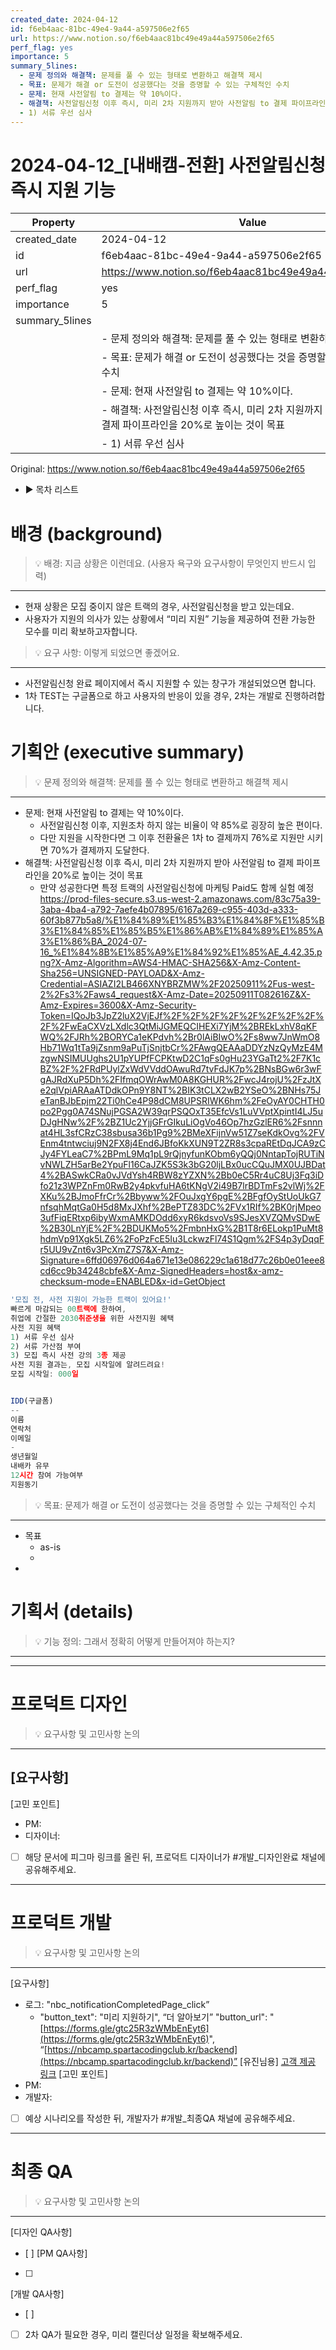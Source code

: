 ```yaml
---
created_date: 2024-04-12
id: f6eb4aac-81bc-49e4-9a44-a597506e2f65
url: https://www.notion.so/f6eb4aac81bc49e49a44a597506e2f65
perf_flag: yes
importance: 5
summary_5lines:
  - 문제 정의와 해결책: 문제를 풀 수 있는 형태로 변환하고 해결책 제시
  - 목표: 문제가 해결 or 도전이 성공했다는 것을 증명할 수 있는 구체적인 수치
  - 문제: 현재 사전알림 to 결제는 약 10%이다.
  - 해결책: 사전알림신청 이후 즉시, 미리 2차 지원까지 받아 사전알림 to 결제 파이프라인을 20%로 높이는 것이 목표
  - 1) 서류 우선 심사
---
```


# 2024-04-12_[내배캠-전환] 사전알림신청 즉시 지원 기능

| Property | Value |
| --- | --- |
| created_date | 2024-04-12 |
| id | f6eb4aac-81bc-49e4-9a44-a597506e2f65 |
| url | https://www.notion.so/f6eb4aac81bc49e49a44a597506e2f65 |
| perf_flag | yes |
| importance | 5 |
| summary_5lines | |
|  | - 문제 정의와 해결책: 문제를 풀 수 있는 형태로 변환하고 해결책 제시 |
|  | - 목표: 문제가 해결 or 도전이 성공했다는 것을 증명할 수 있는 구체적인 수치 |
|  | - 문제: 현재 사전알림 to 결제는 약 10%이다. |
|  | - 해결책: 사전알림신청 이후 즉시, 미리 2차 지원까지 받아 사전알림 to 결제 파이프라인을 20%로 높이는 것이 목표 |
|  | - 1) 서류 우선 심사 |

Original: https://www.notion.so/f6eb4aac81bc49e49a44a597506e2f65

- ▶ 목차 리스트

#  배경 (background)
> 💡 배경: 지금 상황은 이런데요. (사용자 욕구와 요구사항이 무엇인지 반드시 입력)

  ---
  - 현재 상황은 모집 중이지 않은 트랙의 경우, 사전알림신청을 받고 있는데요.
  - 사용자가 지원의 의사가 있는 상황에서 “미리 지원” 기능을 제공하여 전환 가능한 모수를 미리 확보하고자합니다.
> 💡 요구 사항: 이렇게 되었으면 좋겠어요. 

  ---
  - 사전알림신청 완료 페이지에서 즉시 지원할 수 있는 창구가 개설되었으면 합니다.
  - 1차 TEST는 구글폼으로 하고 사용자의 반응이 있을 경우, 2차는 개발로 진행하려합니다.

#  기획안 (executive summary)
> 💡 문제 정의와 해결책: 문제를 풀 수 있는 형태로 변환하고 해결책 제시

  ---
  - 문제: 현재 사전알림 to 결제는 약 10%이다. 
    - 사전알림신청 이후, 지원조차 하지 않는 비율이 약 85%로 굉장히 높은 편이다.
    - 다만 지원을 시작한다면 그 이후 전환율은 1차 to 결제까지 76%로 지원만 시키면 70%가 결제까지 도달한다.
  - 해결책: 사전알림신청 이후 즉시, 미리 2차 지원까지 받아 사전알림 to 결제 파이프라인을 20%로 높이는 것이 목표
    - 만약 성공한다면 특정 트랙의 사전알림신청에 마케팅 Paid도 함께 실험 예정
  https://prod-files-secure.s3.us-west-2.amazonaws.com/83c75a39-3aba-4ba4-a792-7aefe4b07895/6167a269-c955-403d-a333-60f3b877b5a8/%E1%84%89%E1%85%B3%E1%84%8F%E1%85%B3%E1%84%85%E1%85%B5%E1%86%AB%E1%84%89%E1%85%A3%E1%86%BA_2024-07-16_%E1%84%8B%E1%85%A9%E1%84%92%E1%85%AE_4.42.35.png?X-Amz-Algorithm=AWS4-HMAC-SHA256&X-Amz-Content-Sha256=UNSIGNED-PAYLOAD&X-Amz-Credential=ASIAZI2LB466XNYBRZMW%2F20250911%2Fus-west-2%2Fs3%2Faws4_request&X-Amz-Date=20250911T082616Z&X-Amz-Expires=3600&X-Amz-Security-Token=IQoJb3JpZ2luX2VjEJf%2F%2F%2F%2F%2F%2F%2F%2F%2F%2FwEaCXVzLXdlc3QtMiJGMEQCIHEXi7YjM%2BREkLxhV8qKFWQ%2FJRh%2BORYCa1eKPdvh%2Br0lAiBIwO%2Fs8ww7JnWmO8Hb71Wq1tTa9jZsnm9aPuTjSnjtbCr%2FAwgQEAAaDDYzNzQyMzE4MzgwNSIMUUghs2U1pYUPfFCPKtwD2C1qFs0gHu23YGaTt2%2F7K1cBZ%2F%2FRdPUylZxWdVVddOAwuRd7tvFdJK7p%2BNsBGw6r3wFgAJRdXuP5Dh%2FIfmqOWrAwM0A8KGHUR%2FwcJ4rojU%2FzJtXe2qlVpiARAaATDdkOPn9Y8NT%2BIK3tCLX2wB2YSeO%2BNHs75JeTanBJbEpjm22Ti0hCe4P98dCM8UPSRIWK6hm%2FeOyAY0CHTH0po2Pgg0A74SNujPGSA2W39qrPSQOxT35EfcVs1LuVVptXpintI4LJ5uDJgHNw%2F%2BZ1Uc2YjjGFrGIkuLiOgVo46Op7hzGzlER6%2Fsnnnat4HL3sfCRzC38sbusa36b1Pg9%2BMeXFijnVw51Z7seKdkOvg%2FVEnm4tntwciuj9N2FX8j4End6JBfoKkXUN9T2ZR8s3cpaREtDqJCA9zCJy4FYLeaC7%2BPmL9Mq1pL9rQjnyfunKObm6yQQj0NntapTojRUTiNvNWLZH5arBe2YpuFl16CaJZK5S3k3bG20ljLBx0ucCQuJMX0UJBDat4%2BASwkCRa0vJVdYsh4RBW8zYZXN%2Bb0eC5Rr4uC8Uj3Fq3iDfo21z3WPZnFm0RwB2y4pkvfuHA6tKNgV2i49B7lrBDTmFs2vlWj%2FXKu%2BJmoFfrCr%2Bbyww%2FOuJxgY6pgE%2BFgfOyStUoUkG7nfsqhMqtGa0H5d8MxJXhf%2BePTZ83DC%2FVx1RIf%2BK0rjMpeo3ufFiqERtxp6ibyWxmAMKDOdd6xyR6kdsvoVs9SJesXVZQMvSDwE%2B30LnYjE%2F%2BDUKMo5%2FmbnHxG%2B1T8r6ELokp1PuMt8hdmVp91Xgk5LZ6%2FoPzFcE5Iu3LckwzFl74S1Qgm%2FS4p3yDqqFr5UU9vZnt6v3PcXmZ7S7&X-Amz-Signature=6ffd06976d064a671e13e086229c1a618d77c26b0e01eee8cd6cc9b34248cbfe&X-Amz-SignedHeaders=host&x-amz-checksum-mode=ENABLED&x-id=GetObject
  ```javascript
  '모집 전, 사전 지원이 가능한 트랙이 있어요!'
  빠르게 마감되는 00트랙에 한하여,
  취업에 간절한 2030취준생을 위한 사전지원 혜택
  사전 지원 혜택
  1) 서류 우선 심사
  2) 서류 가산점 부여
  3) 모집 즉시 사전 강의 3종 제공
  사전 지원 결과는, 모집 시작일에 알려드려요!
  모집 시작일: 000일
  
  
  IDD(구글폼)
  --
  이름
  연락처
  이메일
  -
  생년월일
  내배카 유무
  12시간 참여 가능여부
  지원동기
  ```
> 💡 목표: 문제가 해결 or 도전이 성공했다는 것을 증명할 수 있는 구체적인 수치

  ---
  - 목표
    - as-is
    - 
  - 

#  기획서 (details)
> 💡 기능 정의: 그래서 정확히 어떻게 만들어져야 하는지?

  ---

---

#  프로덕트 디자인
> 💡 요구사항 및 고민사항 논의

  ---
  [요구사항]
  - 
  [고민 포인트]
  - PM:
  - 디자이너: 
  - [ ] 해당 문서에 피그마 링크를 올린 뒤, 프로덕트 디자이너가 #개발_디자인완료 채널에 공유해주세요.

---

#  프로덕트 개발
> 💡 요구사항 및 고민사항 논의

  ---
  [요구사항]
  - 로그: "nbc_notificationCompletedPage_click”
    - "button_text": "미리 지원하기", “더 알아보기”
"button_url": "[https://forms.gle/gtc25R3zWMbEnEyt6](https://forms.gle/gtc25R3zWMbEnEyt6)", “[https://nbcamp.spartacodingclub.kr/backend](https://nbcamp.spartacodingclub.kr/backend)”
  [유진님용]
  [고객 제공 링크](https://forms.gle/gtc25R3zWMbEnEyt6)
  [고민 포인트]
  - PM:
  - 개발자: 
  - [ ] 예상 시나리오를 작성한 뒤, 개발자가 #개발_최종QA 채널에 공유해주세요.

---

#  최종 QA
> 💡 요구사항 및 고민사항 논의

  ---
  [디자인 QA사항]
  - [ ] 
  [PM QA사항]
  - [ ] 
  [개발 QA사항]
  - [ ] 
  - [ ] 2차 QA가 필요한 경우, 미리 캘린더상 일정을 확보해주세요.
